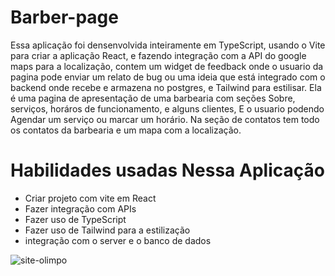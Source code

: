 # Barber-page

Essa aplicação foi densenvolvida inteiramente em TypeScript, usando o Vite para criar a aplicação React, e fazendo integração com a API do google maps 
para a localização, contem um widget de feedback onde o usuario da pagina pode enviar um relato de bug ou uma ideia que está integrado com o backend onde recebe e armazena no postgres, e Tailwind para estilisar.
Ela é uma pagina de apresentação de uma barbearia com seções Sobre, serviços, horáros de funcionamento, e alguns clientes,
E o usuario podendo Agendar um serviço ou marcar um horário.
Na seção de contatos tem todo os contatos da barbearia e um mapa com a localização.


# Habilidades usadas Nessa Aplicação

- Criar projeto com vite em React
- Fazer integração com APIs
- Fazer uso de TypeScript
- Fazer uso de Tailwind para a estilização
- integração com o server e o banco de dados


![site-olimpo](https://user-images.githubusercontent.com/95758505/172372642-d069af67-4dd8-40d9-b939-9e66a921495b.png)
